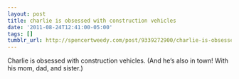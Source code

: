```yaml
---
layout: post
title: charlie is obsessed with construction vehicles
date: '2011-08-24T12:41:00-05:00'
tags: []
tumblr_url: http://spencertweedy.com/post/9339272900/charlie-is-obsessed-with-construction-vehicles
---
```

Charlie is obsessed with construction vehicles. (And he’s also in town! With his mom, dad, and sister.)
